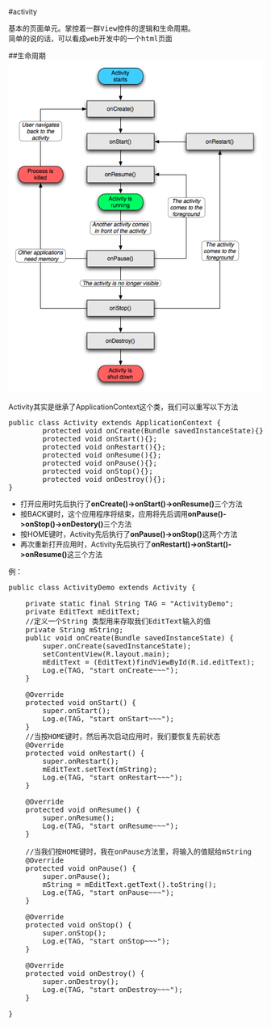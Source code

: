 #activity

<pre>
基本的页面单元。掌控着一群View控件的逻辑和生命周期。
简单的说的话，可以看成web开发中的一个html页面
</pre>

##生命周期
<img src="./img/1.gif"/>

Activity其实是继承了ApplicationContext这个类，我们可以重写以下方法
<pre>
public class Activity extends ApplicationContext {
        protected void onCreate(Bundle savedInstanceState){};        
        protected void onStart(){};           
        protected void onRestart(){};        
        protected void onResume(){};       
        protected void onPause(){};        
        protected void onStop(){};        
        protected void onDestroy(){};
}
</pre>

<ul>
  <li>打开应用时先后执行了<b>onCreate()->onStart()->onResume()</b>三个方法</li>
  <li>按BACK键时，这个应用程序将结束，应用将先后调用<b>onPause()->onStop()->onDestory()</b>三个方法</li>
  <li>按HOME键时，Activity先后执行了<b>onPause()->onStop()</b>这两个方法</li>
  <li>再次重新打开应用时，Activity先后执行了<b>onRestart()->onStart()->onResume()</b>这三个方法</li>
</ul>

例：
<pre>
public class ActivityDemo extends Activity {
    
    private static final String TAG = "ActivityDemo";
    private EditText mEditText;
    //定义一个String 类型用来存取我们EditText输入的值
    private String mString;
    public void onCreate(Bundle savedInstanceState) {
        super.onCreate(savedInstanceState);
        setContentView(R.layout.main);
        mEditText = (EditText)findViewById(R.id.editText);
        Log.e(TAG, "start onCreate~~~");
    }
     
    @Override
    protected void onStart() {
        super.onStart();
        Log.e(TAG, "start onStart~~~");
    }
    //当按HOME键时，然后再次启动应用时，我们要恢复先前状态
    @Override
    protected void onRestart() {
        super.onRestart();
        mEditText.setText(mString);
        Log.e(TAG, "start onRestart~~~");
    }
     
    @Override
    protected void onResume() {
        super.onResume();
        Log.e(TAG, "start onResume~~~");
    }
     
    //当我们按HOME键时，我在onPause方法里，将输入的值赋给mString
    @Override
    protected void onPause() {
        super.onPause();
        mString = mEditText.getText().toString();
        Log.e(TAG, "start onPause~~~");
    }
     
    @Override
    protected void onStop() {
        super.onStop();
        Log.e(TAG, "start onStop~~~");
    }
     
    @Override
    protected void onDestroy() {
        super.onDestroy();
        Log.e(TAG, "start onDestroy~~~");
    }
     
}
</pre>





